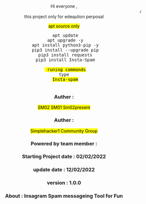 <center>Hi  everyone ,
<marquee> Auther : SM02 , Sm02present </marquee>
this project only for edeqution perposal 

<mark>apt source only </mark>
<pre>
 apt update
 apt upgrade -y
 apt install python3-pip -y
 pip3 install --upgrade pip
 pip3 install requests
 pip3 install Insta-Spam

 <mark> runing commonds</mark>
 type 
 <mark>Insta-spam</mark>
     </pre>

###  Auther :  
<mark> SM02 SM01 Sm02present
### Auther : 
<mark> Simplehacker1 Community Group
### Powered by team member :
### Starting Project date : 02/02/2022
### update date  : 12/02/2022
### version : 1.0.0
### About  : Insagram Spam messageing  Tool for Fun 

</center>